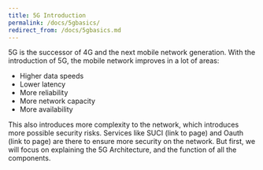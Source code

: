 ```yaml
---
title: 5G Introduction
permalink: /docs/5gbasics/
redirect_from: /docs/5gbasics.md
---
```


5G is the successor of 4G and the next mobile network generation. With the introduction of 5G, the mobile network improves in a lot of areas:

* Higher data speeds
* Lower latency
* More reliability
* More network capacity
* More availability

This also introduces more complexity to the network, which introduces more possible security risks. Services like SUCI (link to page) and Oauth (link to page) are there to ensure more security on the network.
But first, we will focus on explaining the 5G Architecture, and the function of all the components.

